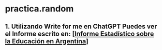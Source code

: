 # practica.random
## 1. Utilizando Write for me en ChatGPT Puedes ver el Informe escrito en: [[Informe Estadístico sobre la Educación en Argentina](https://chatgpt.com/share/67538ac9-6f10-8009-b298-51807f3e2170)]
